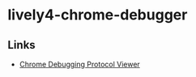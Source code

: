 # lively4-chrome-debugger


## Links
- [Chrome Debugging Protocol Viewer][debugging_protocol]

[debugging_protocol]: https://chromedevtools.github.io/debugger-protocol-viewer/1-2/Debugger/

